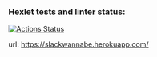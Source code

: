 ### Hexlet tests and linter status:
[![Actions Status](https://github.com/VladFiliucov/frontend-project-lvl4/workflows/hexlet-check/badge.svg)](https://github.com/VladFiliucov/frontend-project-lvl4/actions)

url: https://slackwannabe.herokuapp.com/
